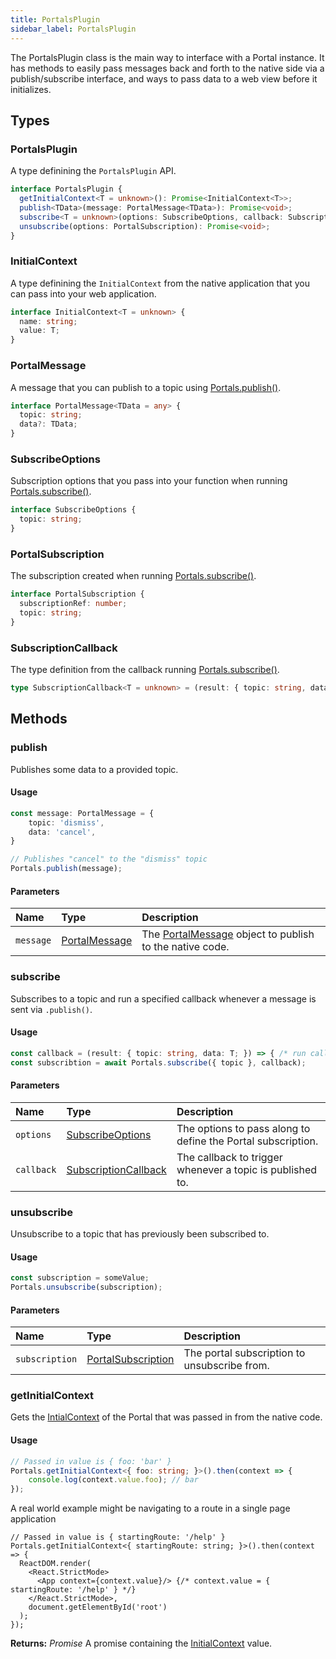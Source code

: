 ```yaml
---
title: PortalsPlugin
sidebar_label: PortalsPlugin
---
```


The PortalsPlugin class is the main way to interface with a Portal instance. It has methods to easily pass messages back and forth to the native side via a publish/subscribe interface, and ways to pass data to a web view before it initializes.

## Types

### PortalsPlugin

A type definining the `PortalsPlugin` API.

```typescript
interface PortalsPlugin {
  getInitialContext<T = unknown>(): Promise<InitialContext<T>>;
  publish<TData>(message: PortalMessage<TData>): Promise<void>;
  subscribe<T = unknown>(options: SubscribeOptions, callback: SubscriptionCallback<T>): Promise<PortalSubscription>;
  unsubscribe(options: PortalSubscription): Promise<void>;
}
```
### InitialContext

A type definining the `InitialContext` from the native application that you can pass into your web application.

```typescript
interface InitialContext<T = unknown> {
  name: string;
  value: T;
}
```

### PortalMessage

A message that you can publish to a topic using [Portals.publish()](./portals-plugin#publish).

```typescript
interface PortalMessage<TData = any> {
  topic: string;
  data?: TData;
}
```

### SubscribeOptions

Subscription options that you pass into your function when running [Portals.subscribe()](./portals-plugin#subscribe).

```typescript
interface SubscribeOptions {
  topic: string;
}
```

### PortalSubscription

The subscription created when running [Portals.subscribe()](./portals-plugin#subscribe).

```typescript
interface PortalSubscription {
  subscriptionRef: number;
  topic: string;
}
```

### SubscriptionCallback

The type definition from the callback running [Portals.subscribe()](./portals-plugin#subscribe).

```typescript
type SubscriptionCallback<T = unknown> = (result: { topic: string, data: T; }) => void;
```

## Methods

### publish

Publishes some data to a provided topic.

#### Usage 

```typescript
const message: PortalMessage = {
    topic: 'dismiss',
    data: 'cancel',
}

// Publishes "cancel" to the "dismiss" topic
Portals.publish(message);
```

#### Parameters

Name | Type | Description
:------ | :------ | :------
`message` | [PortalMessage](./portals-plugin#portalmessage) | The [PortalMessage](./portals-plugin#portalmessage) object to publish to the native code.

### subscribe

Subscribes to a topic and run a specified callback whenever a message is sent via `.publish()`.

#### Usage 

```typescript
const callback = (result: { topic: string, data: T; }) => { /* run callback code here on publish */ };
const subscribtion = await Portals.subscribe({ topic }, callback);
```

#### Parameters

Name | Type | Description
:------ | :------ | :------
`options` | [SubscribeOptions](./portals-plugin#subscribeoptions) | The options to pass along to define the Portal subscription.
`callback` | [SubscriptionCallback](./portals-plugin#subscriptioncallback) | The callback to trigger whenever a topic is published to.

### unsubscribe

Unsubscribe to a topic that has previously been subscribed to.

#### Usage 

```typescript
const subscription = someValue;
Portals.unsubscribe(subscription);
```

#### Parameters

Name | Type | Description
:------ | :------ | :------
`subscription` | [PortalSubscription](./portals-plugin#portalsubscription) | The portal subscription to unsubscribe from.

### getInitialContext

Gets the [IntialContext](./portals-plugin#initialcontext) of the Portal that was passed in from the native code.

#### Usage 

```typescript
// Passed in value is { foo: 'bar' }
Portals.getInitialContext<{ foo: string; }>().then(context => {
    console.log(context.value.foo); // bar
});
```

A real world example might be navigating to a route in a single page application

```tsx
// Passed in value is { startingRoute: '/help' }
Portals.getInitialContext<{ startingRoute: string; }>().then(context => {
  ReactDOM.render(
    <React.StrictMode>
      <App context={context.value}/> {/* context.value = { startingRoute: '/help' } */}
    </React.StrictMode>,
    document.getElementById('root')
  );
});
```

**Returns:** <span class="return-code">*Promise*</span> A promise containing the [InitialContext](./portals-plugin#initialcontext) value.

